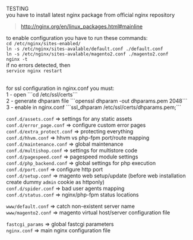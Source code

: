 TESTING<br/>
you have to install latest nginx package from official nginx repository<br/>
>http://nginx.org/en/linux_packages.html#mainline<br/>

to enable configuration you have to run these commands:<br/>
```cd /etc/nginx/sites-enabled/```<br/>
```ln -s /etc/nginx/sites-avalable/default.conf ./default.conf```<br/>
```ln -s /etc/nginx/sites-avalable/magento2.conf ./magento2.conf```<br/>
```nginx -t```<br/>
if no errors detected, then<br/>
```service nginx restart```

<br/>
for ssl configuration in nginx.conf you must: <br/>
1 - open ```cd /etc/ssl/certs``` <br/>
2 - generate dhparam file ```openssl dhparam -out dhparams.pem 2048``` <br/>
3 - enable in nginx.conf ```ssl_dhparam /etc/ssl/certs/dhparams.pem;``` <br/>

```conf.d/assets.conf``` => settings for any static assets<br/>
```conf.d/error_page.conf``` => configure custom error pages<br/>
```conf.d/extra_protect.conf``` => protecting everything<br/>
```conf.d/hhvm.conf``` => hhvm vs php-fpm port/route mapping<br/>
```conf.d/maintenance.conf``` => global maintenance<br/>
```conf.d/multishop.conf``` => settings for multistore code<br/>
```conf.d/pagespeed.conf``` => pagespeed module settings<br/>
```conf.d/php_backend.conf``` => global settings for php execution<br/>
```conf.d/port.conf``` => configure http port<br/>
```conf.d/setup.conf``` => magento web setup/update (before web installation create dummy ```admin``` cookie as httponly)<br/>
```conf.d/spider.conf``` => bad user agents mapping<br/>
```conf.d/status.conf``` => nginx/php-fpm status locations<br/>

```www/default.conf``` => catch non-existent server name<br/>
```www/magento2.conf``` => magento virtual host/server configuration file<br/>

```fastcgi_params``` => global fastcgi parameters<br/>
```nginx.conf``` => main nginx configuration file<br/>
